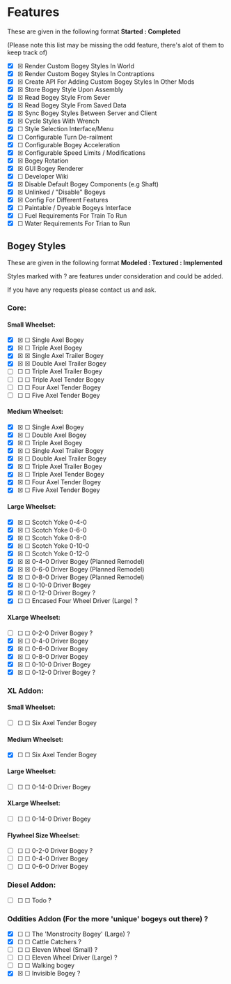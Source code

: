 # Features
These are given in the following format **Started  : Completed**

(Please note this list may be missing the odd feature, there's alot of them to keep track of)

- ☒ ☒ Render Custom Bogey Styles In World
- ☒ ☒ Render Custom Bogey Styles In Contraptions
- ☒ ☒ Create API For Adding Custom Bogey Styles In Other Mods
- ☒ ☒ Store Bogey Style Upon Assembly
- ☒ ☒ Read Bogey Style From Sever
- ☒ ☒ Read Bogey Style From Saved Data
- ☒ ☒ Sync Bogey Styles Between Server and Client
- ☒ ☒ Cycle Styles With Wrench
- ☒ ☐ Style Selection Interface/Menu
- ☒ ☐ Configurable Turn De-railment
- ☒ ☐ Configurable Bogey Acceleration
- ☒ ☒ Configurable Speed Limits / Modifications
- ☒ ☒ Bogey Rotation
- ☒ ☒ GUI Bogey Renderer
- ☒ ☐ Developer Wiki
- ☒ ☒ Disable Default Bogey Components (e.g Shaft)
- ☒ ☒ Unlinked / "Disable" Bogeys
- ☒ ☒ Config For Different Features
- ☒ ☐ Paintable / Dyeable Bogeys Interface
- ☒ ☐ Fuel Requirements For Train To Run
- ☒ ☐ Water Requirements For Trian to Run

## Bogey Styles
These are given in the following format **Modeled  : Textured : Implemented**

Styles marked with ? are features under consideration and could be added.

If you have any requests please contact us and ask.

### Core:

#### Small Wheelset:

- ☒ ☒ ☐ Single Axel Bogey
- ☒ ☒ ☐ Triple Axel Bogey
- ☒ ☒ ☒ Single Axel Trailer Bogey
- ☒ ☒ ☒ Double Axel Trailer Bogey
- ☐ ☐ ☐ Triple Axel Trailer Bogey
- ☐ ☐ ☐ Triple Axel Tender Bogey
- ☐ ☐ ☐ Four Axel Tender Bogey
- ☐ ☐ ☐ Five Axel Tender Bogey

#### Medium Wheelset:

- ☒ ☒ ☐ Single Axel Bogey
- ☒ ☒ ☐ Double Axel Bogey
- ☒ ☒ ☐ Triple Axel Bogey
- ☒ ☒ ☐ Single Axel Trailer Bogey
- ☒ ☒ ☐ Double Axel Trailer Bogey
- ☒ ☒ ☐ Triple Axel Trailer Bogey
- ☒ ☒ ☐ Triple Axel Tender Bogey
- ☒ ☒ ☐ Four Axel Tender Bogey
- ☒ ☒ ☐ Five Axel Tender Bogey

#### Large Wheelset:

- ☒ ☒ ☐ Scotch Yoke 0-4-0
- ☒ ☒ ☐ Scotch Yoke 0-6-0
- ☒ ☒ ☐ Scotch Yoke 0-8-0
- ☒ ☒ ☐ Scotch Yoke 0-10-0
- ☒ ☒ ☐ Scotch Yoke 0-12-0
- ☒ ☒ ☒ 0-4-0 Driver Bogey (Planned Remodel)
- ☒ ☒ ☒ 0-6-0 Driver Bogey (Planned Remodel)
- ☒ ☒ ☐ 0-8-0 Driver Bogey (Planned Remodel)
- ☒ ☒ ☐ 0-10-0 Driver Bogey
- ☒ ☒ ☐ 0-12-0 Driver Bogey ?
- ☒ ☐ ☐ Encased Four Wheel Driver (Large) ?

#### XLarge Wheelset:

- ☐ ☐ ☐ 0-2-0 Driver Bogey ?
- ☒ ☒ ☐ 0-4-0 Driver Bogey
- ☒ ☒ ☐ 0-6-0 Driver Bogey
- ☒ ☒ ☐ 0-8-0 Driver Bogey
- ☒ ☒ ☐ 0-10-0 Driver Bogey
- ☒ ☒ ☐ 0-12-0 Driver Bogey ?

### XL Addon:

#### Small Wheelset:

- ☐ ☐ ☐ Six Axel Tender Bogey

#### Medium Wheelset:

- ☒ ☐ ☐ Six Axel Tender Bogey

#### Large Wheelset:

- ☐ ☐ ☐ 0-14-0 Driver Bogey

#### XLarge Wheelset:

- ☐ ☐ ☐ 0-14-0 Driver Bogey

#### Flywheel Size Wheelset:

- ☐ ☐ ☐ 0-2-0 Driver Bogey ?
- ☐ ☐ ☐ 0-4-0 Driver Bogey
- ☐ ☐ ☐ 0-6-0 Driver Bogey

### Diesel Addon:

- ☐ ☐ ☐ Todo ?

### Oddities Addon (For the more 'unique' bogeys out there) ?

- ☒ ☐ ☐ The 'Monstrocity Bogey' (Large) ?
- ☒ ☐ ☐ Cattle Catchers ?
- ☐ ☐ ☐ Eleven Wheel (Small) ?
- ☐ ☐ ☐ Eleven Wheel Driver (Large) ?
- ☐ ☐ ☐ Walking bogey
- ☒ ☒ ☐ Invisible Bogey ?
